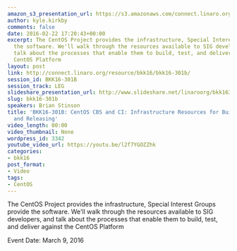 ```yaml
---
amazon_s3_presentation_url: https://s3.amazonaws.com/connect.linaro.org/bkk16/Presentations/Wednesday/BKK16-301B.pdf
author: kyle.kirkby
comments: false
date: 2016-02-22 17:20:43+00:00
excerpt: The CentOS Project provides the infrastructure, Special Interest Groups provide
  the software. We'll walk through the resources available to SIG developers, and
  talk about the processes that enable them to build, test, and deliver against the
  CentOS Platform
layout: post
link: http://connect.linaro.org/resource/bkk16/bkk16-301b/
session_id: BKK16-301B
session_track: LEG
slideshare_presentation_url: http://www.slideshare.net/linaroorg/bkk16301bcentoscbsandciinfrastructureresourcesforbuildingtestingandreleasing
slug: bkk16-301b
speakers: Brian Stinson
title: 'BKK16-301B: CentOS CBS and CI: Infrastructure Resources for Building, Testing,
  and Releasing'
video_length: 00:00
video_thumbnail: None
wordpress_id: 3342
youtube_video_url: https://youtu.be/l2f7YGOZZhk
categories:
- bkk16
post_format:
- Video
tags:
- CentOS
---
```


The CentOS Project provides the infrastructure, Special Interest Groups provide the software. We'll walk through the resources available to SIG developers, and talk about the processes that enable them to build, test, and deliver against the CentOS Platform

Event Date: March 9, 2016
